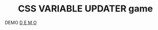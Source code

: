 <h1 align="center">CSS VARIABLE UPDATER game</h1>
DEMO <a href="https://rogue-shark.github.io/CSS_var_updater/">D E M O</a>